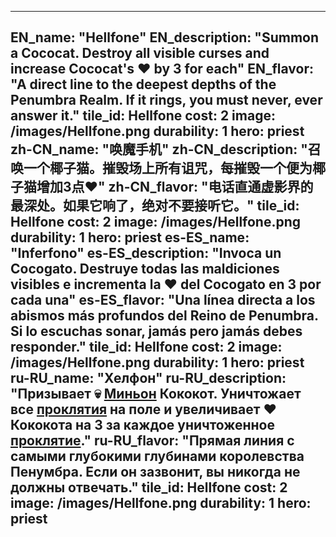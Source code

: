 ---

EN_name: "Hellfone"
EN_description: "Summon a Cococat. Destroy all visible curses and increase Cococat's ❤️ by 3 for each"
EN_flavor: "A direct line to the deepest depths of the Penumbra Realm. If it rings, you must never, ever answer it."
tile_id: Hellfone
cost: 2
image: /images/Hellfone.png
durability: 1
hero: priest
zh-CN_name: "唤魔手机"
zh-CN_description: "召唤一个椰子猫。摧毁场上所有诅咒，每摧毁一个便为椰子猫增加3点❤️"
zh-CN_flavor: "电话直通虚影界的最深处。如果它响了，绝对不要接听它。"
tile_id: Hellfone
cost: 2
image: /images/Hellfone.png
durability: 1
hero: priest
es-ES_name: "Inferfono"
es-ES_description: "Invoca un Cocogato. Destruye todas las maldiciones visibles e incrementa la ❤️ del Cocogato en 3 por cada una"
es-ES_flavor: "Una línea directa a los abismos más profundos del Reino de Penumbra. Si lo escuchas sonar, jamás pero jamás debes responder."
tile_id: Hellfone
cost: 2
image: /images/Hellfone.png
durability: 1
hero: priest
ru-RU_name: "Хелфон"
ru-RU_description: "Призывает 💀 <u>Миньон</u> Кококот. Уничтожает все <u>проклятия</u> на поле и увеличивает ❤️ Кококота на 3 за каждое уничтоженное <u>проклятие</u>."
ru-RU_flavor: "Прямая линия с самыми глубокими глубинами королевства Пенумбра. Если он зазвонит, вы никогда не должны отвечать."
tile_id: Hellfone
cost: 2
image: /images/Hellfone.png
durability: 1
hero: priest
---